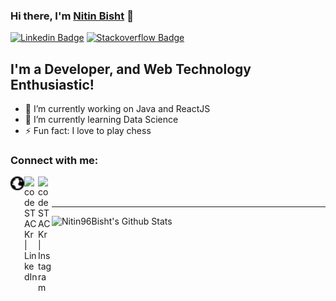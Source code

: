 ### Hi there, I'm [Nitin Bisht][website] 👋

[![Linkedin Badge](https://img.shields.io/badge/-NitinBisht-blue?style=flat-square&logo=Linkedin&logoColor=white&link=https://www.linkedin.com/in/nitin-bisht-3a8a1313b/)](https://www.linkedin.com/in/nitin-bisht-3a8a1313b/)
[![Stackoverflow Badge](https://img.shields.io/badge/-NitinBisht-red?style=flat-square&logo=Stackoverflow&logoColor=white&link=https://stackoverflow.com/users/8258942/nitin-bisht?tab=profile/)](https://stackoverflow.com/users/8258942/nitin-bisht?tab=profile/)

## I'm a Developer, and Web Technology Enthusiastic!

- 🔭 I’m currently working on Java and ReactJS
- 🌱 I’m currently learning Data Science
- ⚡ Fun fact: I love to play chess

### Connect with me:

[<img align="left" alt="https://nitinbisht.herokuapp.com/" width="22px" src="https://raw.githubusercontent.com/iconic/open-iconic/master/svg/globe.svg" />][website]
[<img align="left" alt="codeSTACKr | LinkedIn" width="22px" src="https://cdn.jsdelivr.net/npm/simple-icons@v3/icons/linkedin.svg" />][linkedin]
[<img align="left" alt="codeSTACKr | Instagram" width="22px" src="https://cdn.jsdelivr.net/npm/simple-icons@v3/icons/instagram.svg" />][instagram]

<br />
<br />

---

<img align="left" alt="Nitin96Bisht's Github Stats" src="https://github-readme-stats.vercel.app/api?username=Nitin96Bisht&show_icons=true&hide_border=true" />

[website]: https://nitinbisht.herokuapp.com/
[instagram]: https://www.instagram.com/nitin.bisht.1/
[linkedin]: https://www.linkedin.com/in/nitin-bisht-3a8a1313b/

